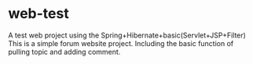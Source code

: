 # web-test
A test web project using the Spring+Hibernate+basic(Servlet+JSP+Filter)
This is a simple forum website project.
Including the basic function of pulling topic and adding comment.
